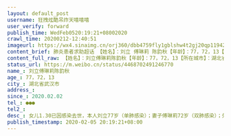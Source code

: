 ```yaml
---
layout: default_post
username: 狂拽炫酷吊炸天嘻嘻嘻
user_verify: forward
publish_time: WedFeb0520:19:21+08002020
crawl_time: 20200212-12:40:51
imageurl: https://wx4.sinaimg.cn/orj360/dbb4759fly1gblshw4t2gj20qp11942a.jpg,https://wx4.sinaimg.cn/orj360/dbb4759fly1gblshwb5utj20qo0zodlb.jpg,https://wx4.sinaimg.cn/orj360/dbb4759fly1gblshx3yy0j20qp11en16.jpg,https://wx2.sinaimg.cn/orj360/dbb4759fly1gblshxeurgj20qp0xu109.jpg,https://wx4.sinaimg.cn/orj360/dbb4759fly1gblshvw7kdj20rz0mswhp.jpg,https://wx3.sinaimg.cn/orj360/dbb4759fly1gblshxl8vmj20o80l1q55.jpg
content_brief: 肺炎患者求助超话 【姓名】：刘立 傅琳莉 陈韵秋【年龄】：77，72，13【所在城市】：湖北省武汉市【所在社区】：武汉市武昌区武珞路343号3-2-2号【患病时间】：2020.02.02【联系方式】：●●●【病情描述】：女儿1.30已因感染去世，本人刘立77岁（单肺感染）；妻子傅琳莉72岁（双肺感 ...全文
content_full_raw: 【姓名】：刘立傅琳莉陈韵秋【年龄】：77，72，13【所在城市】：湖北省武汉市【所在社区】：武汉市武昌区武珞路343号3-2-2号【患病时间】：2020.02.02【联系方式】：●●●【病情描述】：女儿1.30已因感染去世，本人刘立77岁（单肺感染）；妻子傅琳莉72岁（双肺感染）；外孙女陈韵秋13岁（单肺感染），目前三人均已感染（已经做了核酸，但要四天后等结果，女儿已去世全家感染无法再等）。现在我和妻子是外孙女唯一的亲人和监护人，万般绝望！急切请求为这个13岁的孩子住院治疗保命！急求入院床位与隔离！
status_url: https://m.weibo.cn/status/4468702491246770
name_: 刘立傅琳莉陈韵秋
age_: 77，72，13
city_: 湖北省武汉市
address_: 
since_: 2020.02.02
tel_: ●●●
tel2_: 
desc_: 女儿1.30已因感染去世，本人刘立77岁（单肺感染）；妻子傅琳莉72岁（双肺感染）；外孙女陈韵秋13岁（单肺感染），目前三人均已感染（已经做了核酸，但要四天后等结果，女儿已去世全家感染无法再等）。现在我和妻子是外孙女唯一的亲人和监护人，万般绝望！急切请求为这个13岁的孩子住院治疗保命！急求入院床位与隔离！
publish_timestamp: 2020-02-05 20:19:21+08:00
---
```

